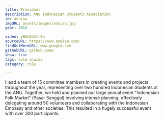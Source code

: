 ```yaml
---
title: President 
description: ANU Indonesian Students Association 
id: anuisa
imgURL: assets/images/anuisa.jpg 
year: 2018

video: yH5n03Vz-9o
sourceURL: https://www.anuisa.com/
findOutMoreURL: www.google.com
githubURL: github.come
show: true
tags: role anuisa
category: role

--- 
```

  I lead a team of 15 committee members in creating events and projects throughout the year, representing over two hundred Indonesian Students at the ANU.
  Together, we held and planned our large annual event "Indonesian Folk Market" (Pasar Senggol) involving intense planning, effectively delegating around 50 volunteers and collaborating with the Indonesian Embassy and other societies. 
  This resulted in a hugely successful event with over 300 participants.
